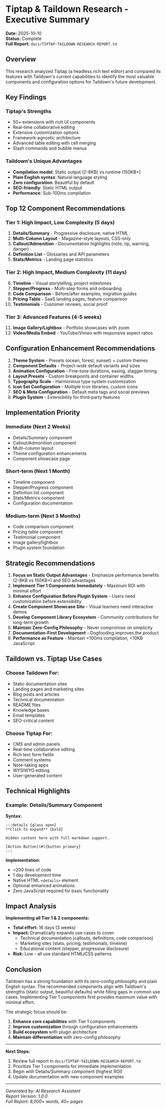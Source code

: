 # Tiptap & Taildown Research - Executive Summary

**Date:** 2025-10-10  
**Status:** Complete  
**Full Report:** `docs/TIPTAP-TAILDOWN-RESEARCH-REPORT.td`

## Overview

This research analyzed Tiptap (a headless rich text editor) and compared its features with Taildown's current capabilities to identify the most valuable components and configuration options for Taildown's future development.

## Key Findings

### Tiptap's Strengths
- 50+ extensions with rich UI components
- Real-time collaborative editing
- Extensive customization options
- Framework-agnostic architecture
- Advanced table editing with cell merging
- Slash commands and bubble menus

### Taildown's Unique Advantages
- **Compilation model**: Static output (2-8KB) vs runtime (150KB+)
- **Plain English syntax**: Natural language styling
- **Zero configuration**: Beautiful by default
- **SEO-friendly**: Static HTML output
- **Performance**: Sub-100ms compilation

## Top 12 Component Recommendations

### Tier 1: High Impact, Low Complexity (5 days)
1. **Details/Summary** - Progressive disclosure, native HTML
2. **Multi-Column Layout** - Magazine-style layouts, CSS-only
3. **Callout/Admonition** - Documentation highlights (note, tip, warning, danger)
4. **Definition List** - Glossaries and API parameters
5. **Stats/Metrics** - Landing page statistics

### Tier 2: High Impact, Medium Complexity (11 days)
6. **Timeline** - Visual storytelling, project milestones
7. **Stepper/Progress** - Multi-step forms and onboarding
8. **Code Comparison** - Before/after examples, migration guides
9. **Pricing Table** - SaaS landing pages, feature comparison
10. **Testimonials** - Customer reviews, social proof

### Tier 3: Advanced Features (4-5 weeks)
11. **Image Gallery/Lightbox** - Portfolio showcases with zoom
12. **Video/Media Embed** - YouTube/Vimeo with responsive aspect ratios

## Configuration Enhancement Recommendations

1. **Theme System** - Presets (ocean, forest, sunset) + custom themes
2. **Component Defaults** - Project-wide default variants and sizes
3. **Animation Configuration** - Fine-tune durations, easing, stagger timing
4. **Layout Presets** - Custom breakpoints and container widths
5. **Typography Scale** - Harmonious type system customization
6. **Icon Set Configuration** - Multiple icon libraries, custom icons
7. **SEO & Meta Configuration** - Default meta tags and social previews
8. **Plugin System** - Extensibility for third-party features

## Implementation Priority

### Immediate (Next 2 Weeks)
- Details/Summary component
- Callout/Admonition component
- Multi-column layout
- Theme configuration enhancements
- Component showcase page

### Short-term (Next 1 Month)
- Timeline component
- Stepper/Progress component
- Definition list component
- Stats/Metrics component
- Configuration documentation

### Medium-term (Next 3 Months)
- Code comparison component
- Pricing table component
- Testimonial component
- Image gallery/lightbox
- Plugin system foundation

## Strategic Recommendations

1. **Focus on Static Output Advantages** - Emphasize performance benefits (2-8KB vs 150KB+) and SEO advantages
2. **Implement Tier 1 Components Immediately** - Maximum ROI with minimal effort
3. **Enhance Configuration Before Plugin System** - Users need customization before extensibility
4. **Create Component Showcase Site** - Visual learners need interactive demos
5. **Develop Component Library Ecosystem** - Community contributions for long-term growth
6. **Maintain Zero-Config Philosophy** - Never compromise on simplicity
7. **Documentation-First Development** - Dogfooding improves the product
8. **Performance as Feature** - Maintain <100ms compilation, <10KB JavaScript

## Taildown vs. Tiptap Use Cases

### Choose Taildown For:
- Static documentation sites
- Landing pages and marketing sites
- Blog posts and articles
- Technical documentation
- README files
- Knowledge bases
- Email templates
- SEO-critical content

### Choose Tiptap For:
- CMS and admin panels
- Real-time collaborative editing
- Rich text form fields
- Comment systems
- Note-taking apps
- WYSIWYG editing
- User-generated content

## Technical Highlights

### Example: Details/Summary Component

**Syntax:**
```taildown
:::details {glass open}
**Click to expand** {bold}

Hidden content here with full markdown support.

[Action Button](#){button primary}
:::
```

**Implementation:**
- ~200 lines of code
- 1 day development time
- Native HTML `<details>` element
- Optional enhanced animations
- Zero JavaScript required for basic functionality

## Impact Analysis

**Implementing all Tier 1 & 2 components:**
- **Total effort:** 16 days (3 weeks)
- **Impact:** Dramatically expands use cases to cover:
  - Technical documentation (callouts, definitions, code comparison)
  - Marketing sites (stats, pricing, testimonials, timeline)
  - Educational content (stepper, progressive disclosure)
- **Risk:** Low - all use standard HTML/CSS patterns

## Conclusion

Taildown has a strong foundation with its zero-config philosophy and plain English syntax. The recommended components align with Taildown's strengths (static output, beautiful defaults) while filling gaps in common use cases. Implementing Tier 1 components first provides maximum value with minimal effort.

The strategic focus should be:
1. **Enhance core capabilities** with Tier 1 components
2. **Improve customization** through configuration enhancements  
3. **Build ecosystem** with plugin architecture
4. **Maintain differentiation** with zero-config philosophy

---

**Next Steps:**
1. Review full report in `docs/TIPTAP-TAILDOWN-RESEARCH-REPORT.td`
2. Prioritize Tier 1 components for immediate implementation
3. Begin with Details/Summary component (highest ROI)
4. Update documentation with new component examples

---

*Generated by: AI Research Assistant*  
*Report Version: 1.0.0*  
*Full Report: 8,000+ words, 40+ pages*

